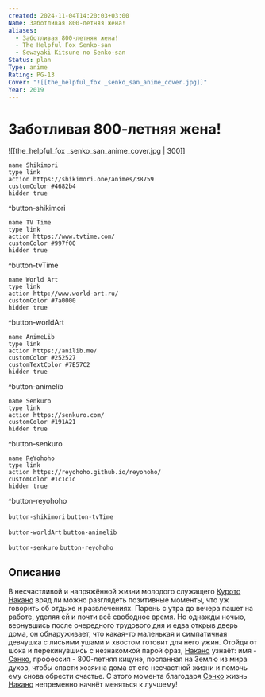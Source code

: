 ```yaml
---
created: 2024-11-04T14:20:03+03:00
Name: Заботливая 800-летняя жена!
aliases:
  - Заботливая 800-летняя жена!
  - The Helpful Fox Senko-san
  - Sewayaki Kitsune no Senko-san
Status: plan
Type: anime
Rating: PG-13
Cover: "![[the_helpful_fox _senko_san_anime_cover.jpg]]"
Year: 2019
---
```


# Заботливая 800-летняя жена!

![[the_helpful_fox _senko_san_anime_cover.jpg | 300]]

```button
name Shikimori
type link
action https://shikimori.one/animes/38759
customColor #4682b4
hidden true
```
^button-shikimori

```button
name TV Time
type link
action https://www.tvtime.com/
customColor #997f00
hidden true
```
^button-tvTime

```button
name World Art
type link
action http://www.world-art.ru/
customColor #7a0000
hidden true
```
^button-worldArt

```button
name AnimeLib
type link
action https://anilib.me/
customColor #252527
customTextColor #7E57C2
hidden true
```
^button-animelib

```button
name Senkuro
type link
action https://senkuro.com/
customColor #191A21
hidden true
```
^button-senkuro

```button
name ReYohoho
type link
action https://reyohoho.github.io/reyohoho/
customColor #1c1c1c
hidden true
```
^button-reyohoho

`button-shikimori` `button-tvTime`

`button-worldArt` `button-animelib`

`button-senkuro` `button-reyohoho`

## Описание

В несчастливой и напряжённой жизни молодого служащего [Курото Накано](https://shikimori.one/characters/167061-kuroto-nakano) вряд ли можно разглядеть позитивные моменты, что уж говорить об отдыхе и развлечениях. Парень с утра до вечера пашет на работе, уделяя ей и почти всё свободное время. Но однажды ночью, вернувшись после очередного трудового дня и едва открыв дверь дома, он обнаруживает, что какая-то маленькая и симпатичная девчушка с лисьими ушами и хвостом готовит для него ужин. Отойдя от шока и перекинувшись с незнакомкой парой фраз, [Накано](https://shikimori.one/characters/167061-kuroto-nakano) узнаёт: имя - [Сэнко](https://shikimori.one/characters/166231-senko), профессия - 800-летняя кицунэ, посланная на Землю из мира духов, чтобы спасти хозяина дома от его несчастной жизни и помочь ему снова обрести счастье. С этого момента благодаря [Сэнко](https://shikimori.one/characters/166231-senko) жизнь [Накано](https://shikimori.one/characters/167061-kuroto-nakano) непременно начнёт меняться к лучшему!
